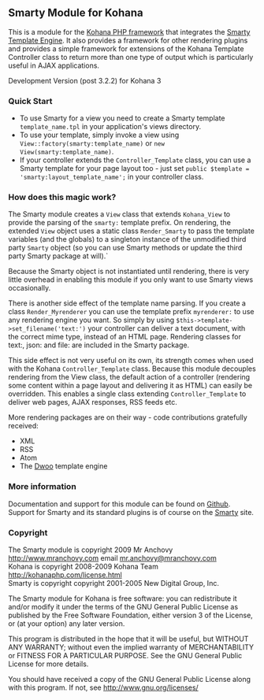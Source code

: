 ## Smarty Module for Kohana

This is a module for the [Kohana PHP framework](http://kohanaphp.com/) that
integrates the [Smarty Template Engine](http://www.smarty.net/). It also
provides a framework for other rendering plugins and provides a simple framework
for extensions of the Kohana Template Controller class to return more than one
type of output which is particularly useful in AJAX applications.

Development Version (post 3.2.2) for Kohana 3

### Quick Start

* To use Smarty for a view you need to create a Smarty template
  `template_name.tpl` in your application's views directory.
* To use your template, simply invoke a view using
  `View::factory(smarty:template_name)` or `new View(smarty:template_name)`.
* If your controller extends the `Controller_Template` class, you can use a
  Smarty template for your page layout too - just set
  `public $template = 'smarty:layout_template_name';` in your controller class.

### How does this magic work?

The Smarty module creates a `View` class that extends `Kohana_View` to provide
the parsing of the `smarty:` template prefix. On rendering, the extended `View`
object uses a static class `Render_Smarty` to pass the template variables (and
the globals) to a singleton instance of the unmodified third party `Smarty`
object (so you can use Smarty methods or update the third party Smarty package
at will).`

Because the Smarty object is not instantiated until rendering, there is very
little overhead in enabling this module if you only want to use Smarty views
occasionally.

There is another side effect of the template name parsing. If you create a class
`Render_Myrenderer` you can use the template prefix `myrenderer:` to use any
rendering engine you want. So simply by using
`$this->template->set_filename('text:')` your controller can deliver a text
document, with the correct mime type, instead of an HTML page. Rendering classes
for text:, json: and file: are included in the Smarty package.

This side effect is not very useful on its own, its strength comes when used
with the Kohana `Controller_Template` class. Because this module decouples
rendering from the View class, the default action of a controller (rendering
some content within a page layout and delivering it as HTML) can easily be
overridden. This enables a single class extending `Controller_Template` to
deliver web pages, AJAX responses, RSS feeds etc.

More rendering packages are on their way - code contributions gratefully received:

* XML
* RSS
* Atom
* The [Dwoo](http://dwoo.org) template engine

### More information

Documentation and support for this module can be found on
[Github](http://wiki.github.com/MrAnchovy/kohana-module-smarty]Information).
Support for Smarty and its standard plugins is of course on the
[Smarty](http://www.smarty.net) site.


### Copyright

The Smarty module is copyright 2009 Mr Anchovy
  <http://www.mranchovy.com> email <mr.anchovy@mranchovy.com>  
Kohana is copyright 2008-2009 Kohana Team <http://kohanaphp.com/license.html>  
Smarty is copyright  copyright 2001-2005 New Digital Group, Inc.

The Smarty module for Kohana is free software:
you can redistribute it and/or modify
it under the terms of the GNU General Public License as published by
the Free Software Foundation, either version 3 of the License, or
(at your option) any later version.

This program is distributed in the hope that it will be useful,
but WITHOUT ANY WARRANTY; without even the implied warranty of
MERCHANTABILITY or FITNESS FOR A PARTICULAR PURPOSE.  See the
GNU General Public License for more details.

You should have received a copy of the GNU General Public License
along with this program.  If not, see <http://www.gnu.org/licenses/>
